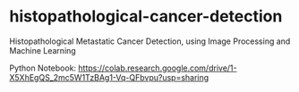 # histopathological-cancer-detection
Histopathological Metastatic Cancer Detection, using Image Processing and Machine Learning


Python Notebook: https://colab.research.google.com/drive/1-X5XhEgQS_2mc5W1TzBAg1-Vq-QFbvpu?usp=sharing
